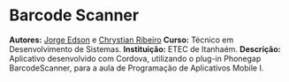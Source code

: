 # Barcode Scanner

**Autores:** [Jorge Edson](https://github.com/Jorge-Edson) e [Chrystian Ribeiro](https://github.com/Nytezerak)
**Curso:** Técnico em Desenvolvimento de Sistemas.
**Instituição:** ETEC de Itanhaém.
**Descrição:** Aplicativo desenvolvido com Cordova, utilizando o plug-in Phonegap BarcodeScanner, para a aula de Programação de Aplicativos Mobile I.